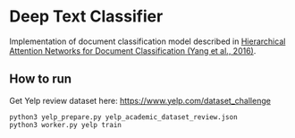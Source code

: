 # Deep Text Classifier

Implementation of document classification model described in [Hierarchical Attention Networks for Document Classification (Yang et al., 2016)](https://www.cs.cmu.edu/~diyiy/docs/naacl16.pdf).

## How to run
Get Yelp review dataset here: https://www.yelp.com/dataset_challenge
```
python3 yelp_prepare.py yelp_academic_dataset_review.json
python3 worker.py yelp train
```
